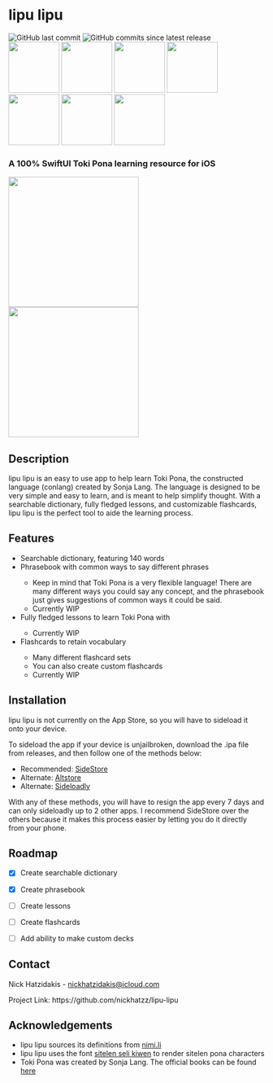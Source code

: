 <h1>lipu lipu</h1>
<div id="badges">
  <img alt="GitHub last commit" src="https://img.shields.io/github/last-commit/nickhatzz/lipu-lipu">
  <img alt="GitHub commits since latest release" src="https://img.shields.io/github/commits-since/nickhatzz/lipu-lipu/latest">
</div>
<img src="https://github.com/user-attachments/assets/c4e22323-04e5-4fdb-9cbb-b8861464e284" width="100">
<img src="https://github.com/user-attachments/assets/7d5bc497-710f-48bb-811d-94cb0ac0a582" width="100">
<img src="https://github.com/user-attachments/assets/66ff996c-baa2-4dce-86da-c7f25672298a" width="100">
<img src="https://github.com/user-attachments/assets/09a63c67-94b6-4122-87a8-1a5c70d416b1" width="100">
<img src="https://github.com/user-attachments/assets/41e18920-dbba-4da8-9616-6c8395278ee2" width="100">
<img src="https://github.com/user-attachments/assets/dc5b41eb-c9e1-472d-afb3-5b513b1cc746" width="100">
<img src="https://github.com/user-attachments/assets/24c7faba-63ab-4287-9c2e-c78450c1b817" width="100">



<h3>A 100% SwiftUI Toki Pona learning resource for iOS</h3>
<div id="app-images">
  <img src="https://github.com/user-attachments/assets/149a7389-40f2-4814-b5f9-4085225d82ab" width="256">
  <img src="https://github.com/user-attachments/assets/9850520e-688d-4b31-a947-7430c28dbf59" width="256">
</div>


<h2>Description</h2>
<p>lipu lipu is an easy to use app to help learn Toki Pona, the constructed language (conlang) created by Sonja Lang. The language is designed to be very simple and easy to learn, and is meant to help simplify thought. With a searchable dictionary, fully fledged lessons, and customizable flashcards, lipu lipu is the perfect tool to aide the learning process.</p>
<h2>Features</h2>
<ul>
  <li>Searchable dictionary, featuring 140 words</li>
  <li>Phrasebook with common ways to say different phrases</li>
  <ul>
    <li>Keep in mind that Toki Pona is a very flexible language! There are many different ways you could say any concept, and the phrasebook just gives suggestions of common ways it could be said.</li>
    <li>Currently WIP</li>
  </ul>
  <li>Fully fledged lessons to learn Toki Pona with</li>
  <ul>
    <li>Currently WIP</li>
  </ul>
  <li>Flashcards to retain vocabulary</li>
  <ul>
    <li>Many different flashcard sets</li>
    <li>You can also create custom flashcards</li>
    <li>Currently WIP</li>
  </ul>
</ul>


<h2>Installation</h2>
<p>lipu lipu is not currently on the App Store, so you will have to sideload it onto your device.</p>
<p>To sideload the app if your device is unjailbroken, download the .ipa file from releases, and then follow one of the methods below:</p>
<ul>
  <li>Recommended: <a href="https://sidestore.io">SideStore</a></li>
  <li>Alternate: <a href="https://altstore.io">Altstore</a></li>
  <li>Alternate: <a href="https://sideloadly.io">Sideloadly</a></li>
</ul>
<p>With any of these methods, you will have to resign the app every 7 days and can only sideloadly up to 2 other apps. I recommend SideStore over the others because it makes this process easier by letting you do it directly from your phone.</p>


<h2>Roadmap</h2>

- [X] Create searchable dictionary
- [X] Create phrasebook
- [ ] Create lessons
- [ ] Create flashcards
- [ ] Add ability to make custom decks



<h2>Contact</h2>
<p>Nick Hatzidakis - <a href="mailto: nickhatzidakis@icloud.com">nickhatzidakis@icloud.com</a></p>
<p>Project Link: https://github.com/nickhatzz/lipu-lipu</p>


<h2>Acknowledgements</h2>
<ul>
  <li>lipu lipu sources its definitions from <a href="https://nimi.li">nimi.li</a></li>
  <li>lipu lipu uses the font <a href="https://www.kreativekorp.com/software/fonts/sitelenselikiwen/">sitelen seli kiwen</a> to render sitelen pona characters</li>
  <li>Toki Pona was created by Sonja Lang. The official books can be found <a href="https://tokipona.org">here</a></li>
</ul>
